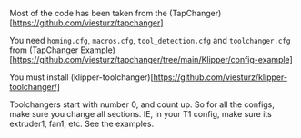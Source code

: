 Most of the code has been taken from the (TapChanger)[https://github.com/viesturz/tapchanger]

You need `homing.cfg`, `macros.cfg`, `tool_detection.cfg` and `toolchanger.cfg` from (TapChanger Example)[https://github.com/viesturz/tapchanger/tree/main/Klipper/config-example]

You must install (klipper-toolchanger)[https://github.com/viesturz/klipper-toolchanger/]

Toolchangers start with number 0, and count up. So for all the configs, make sure you change all sections. IE, in your T1 config, make sure its extruder1, fan1, etc. See the examples.

